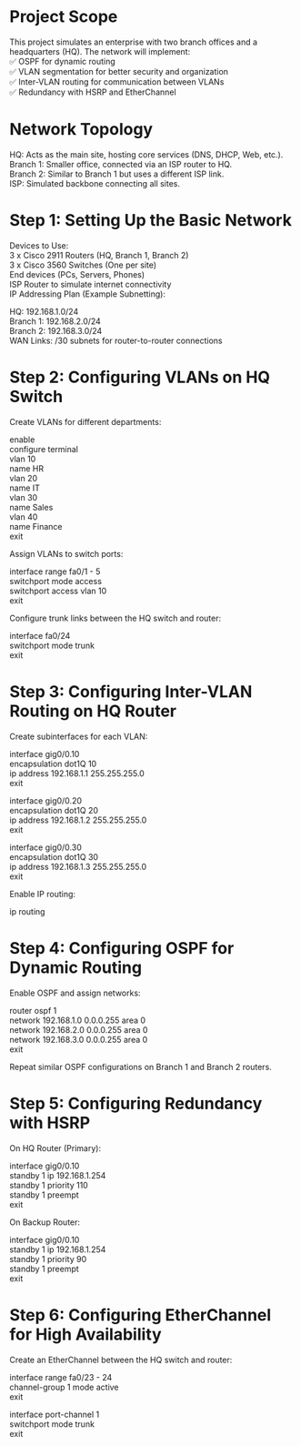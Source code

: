 # Project Scope

This project simulates an enterprise with two branch offices and a headquarters (HQ). The network will implement:  
✅ OSPF for dynamic routing  
✅ VLAN segmentation for better security and organization  
✅ Inter-VLAN routing for communication between VLANs  
✅ Redundancy with HSRP and EtherChannel  

# Network Topology

HQ: Acts as the main site, hosting core services (DNS, DHCP, Web, etc.).  
Branch 1: Smaller office, connected via an ISP router to HQ.  
Branch 2: Similar to Branch 1 but uses a different ISP link.  
ISP: Simulated backbone connecting all sites.  

# Step 1: Setting Up the Basic Network  
Devices to Use:  
3 x Cisco 2911 Routers (HQ, Branch 1, Branch 2)  
3 x Cisco 3560 Switches (One per site)  
End devices (PCs, Servers, Phones)  
ISP Router to simulate internet connectivity  
IP Addressing Plan (Example Subnetting):  

HQ: 192.168.1.0/24  
Branch 1: 192.168.2.0/24  
Branch 2: 192.168.3.0/24  
WAN Links: /30 subnets for router-to-router connections  

# Step 2: Configuring VLANs on HQ Switch  
Create VLANs for different departments:  

enable  
configure terminal  
vlan 10  
name HR  
vlan 20  
name IT  
vlan 30  
name Sales  
vlan 40  
name Finance  
exit  

Assign VLANs to switch ports:  

interface range fa0/1 - 5  
switchport mode access  
switchport access vlan 10  
exit  

Configure trunk links between the HQ switch and router:  

interface fa0/24  
switchport mode trunk  
exit  

# Step 3: Configuring Inter-VLAN Routing on HQ Router  

Create subinterfaces for each VLAN:  

interface gig0/0.10  
encapsulation dot1Q 10  
ip address 192.168.1.1 255.255.255.0  
exit  

interface gig0/0.20  
encapsulation dot1Q 20  
ip address 192.168.1.2 255.255.255.0  
exit  

interface gig0/0.30  
encapsulation dot1Q 30  
ip address 192.168.1.3 255.255.255.0  
exit  

Enable IP routing:  

ip routing  

# Step 4: Configuring OSPF for Dynamic Routing  

Enable OSPF and assign networks:  

router ospf 1  
network 192.168.1.0 0.0.0.255 area 0  
network 192.168.2.0 0.0.0.255 area 0  
network 192.168.3.0 0.0.0.255 area 0  
exit  

Repeat similar OSPF configurations on Branch 1 and Branch 2 routers.  

# Step 5: Configuring Redundancy with HSRP  

On HQ Router (Primary):  

interface gig0/0.10  
standby 1 ip 192.168.1.254  
standby 1 priority 110  
standby 1 preempt  
exit  

On Backup Router:  

interface gig0/0.10  
standby 1 ip 192.168.1.254  
standby 1 priority 90  
standby 1 preempt  
exit  

# Step 6: Configuring EtherChannel for High Availability  

Create an EtherChannel between the HQ switch and router:  

interface range fa0/23 - 24  
channel-group 1 mode active  
exit  

interface port-channel 1  
switchport mode trunk  
exit  
